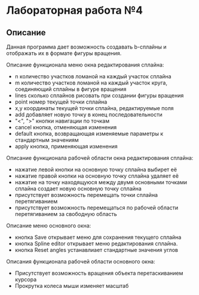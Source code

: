 
# Лабораторная работа №4

## Описание
Данная программа дает возможность создавать b-сплайны и отображать их в формате фигуры вращения.

Описание функционала меню окна редактирования сплайна:
- n количество участков ломаной на каждый участок сплайна
- m количество участков ломаной на каждый участок круга, соединяющий сплайны в фигуре вращения
- lines сколько сплайнов рисовать при создании фигуры вращения
- point номер текущей точки сплайна
- x,y координаты текущей точки сплайна, редактируемые поля
- add добавляет новую точку в конец последовательности
- "<", ">" кнопки навигации по точкам 
- cancel кнопка, отменяющая изменения
- default кнопка, возвращающая изменяемые параметры к стандартным значениям
- apply кнопка, применяющая изменения

Описание функционала рабочей области окна редактирования сплайна:
- нажатие левой кнопки на основную точку сплайна выбирет её
- нажатие правой кнопки на основную точку сплайна удаляет её
- нажатие на точку находящуюся между двумя основными точками сплайна создает новую основную точку сплайна
- присутствует возможность перемещать точки сплайна перетягиванием
- присутствует возможность перемещаться по рабочей области перетягиванием за свободную область

Описание меню основного окна:
- кнопка Save открывает меню для сохранения текущего сплайна
- кнопка Spline editor открывает меню редактирования сплайна.
- кнопка Reset angles устанавлиает стандартные значения углов

Описания функционала рабочей области основного окна:
- Присутствует возможность вращения объекта перетаскиванием курсора
- Прокрутка колеса мыши изменяет масштаб
